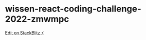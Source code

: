# wissen-react-coding-challenge-2022-zmwmpc

[Edit on StackBlitz ⚡️](https://stackblitz.com/edit/wissen-react-coding-challenge-2022-zmwmpc)